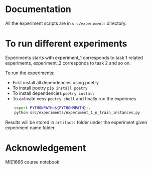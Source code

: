 
# Documentation

All the experiment scripts are in `src/experiments` directory.

# To run different experiments

Experiments starts with experiment_1 corresponds to task 1 related experiments, experiment_2 corresponds to task 2 and so on.

To run the experiments:

- First install all dependencies using poetry
- To install poetry `pip install poetry`
- To install dependencies `poetry install`
- To activate venv `poetry shell` and finally run the experimes

```bash
    export PYTHONPATH=${PYTHOHNPATH}:.
    python src/experiments/experiment_1_n_train_instances.py
```

Results will be stored in `artifacts` folder under the experiment given experiment name folder.


# Acknowledgement

MIE1666 course notebook